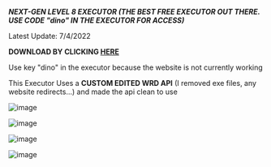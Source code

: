 ***NEXT-GEN LEVEL 8 EXECUTOR (THE BEST FREE EXECUTOR OUT THERE. USE CODE "dino" IN THE EXECUTOR FOR ACCESS)***



Latest Update: 7/4/2022

**DOWNLOAD BY CLICKING [HERE](https://github.com/Dino-log/SymbioteX/releases/download/2.6/Symbiote.X.2.6.zip)**

Use key "dino" in the executor because the website is not currently working

This Executor Uses a **CUSTOM EDITED WRD API** (I removed exe files, any website redirects...) and made the api clean to use



![image](https://user-images.githubusercontent.com/66836260/180672021-edbd7da2-fdeb-4be6-b5af-b11574c3dc1f.png)


![image](https://user-images.githubusercontent.com/66836260/180672028-8246ef01-4178-419f-9d78-a99e88037c61.png)


![image](https://user-images.githubusercontent.com/66836260/180672036-b3adfcc7-2e65-4949-98ae-f7893642b693.png)


![image](https://user-images.githubusercontent.com/66836260/180672040-6cece8d9-eace-40c3-af44-fa560d421a7c.png)
